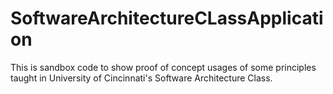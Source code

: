 # SoftwareArchitectureCLassApplication
This is sandbox code to show proof of concept usages of some principles taught in University of Cincinnati's Software Architecture Class.
